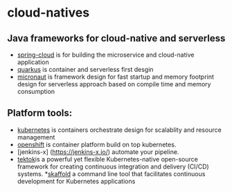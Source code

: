 # cloud-natives

## Java frameworks for cloud-native and serverless

* [spring-cloud](https://spring.io/projects/spring-cloud) is for building the microservice and cloud-native application
* [quarkus](https://quarkus.io/) is container and serverless first desgin
* [micronaut](https://micronaut.io/) is framework design for fast startup and memory footprint design for serverless approach based on compile time and memory consumption

## Platform tools:
* [kubernetes](https://kubernetes.io/) is containers orchestrate design for scalablity and resource management
* [openshift](https://www.openshift.com/l) is container platform build on top kubernetes.
* [jenkins-x] (https://jenkins-x.io/) automate your pipeline.
* [tektok](https://cloud.google.com/tekton/)is a powerful yet flexible Kubernetes-native open-source framework for creating continuous integration and delivery (CI/CD) systems.
*[skaffold](https://github.com/GoogleContainerTools/skaffold) a command line tool that facilitates continuous development for Kubernetes applications

